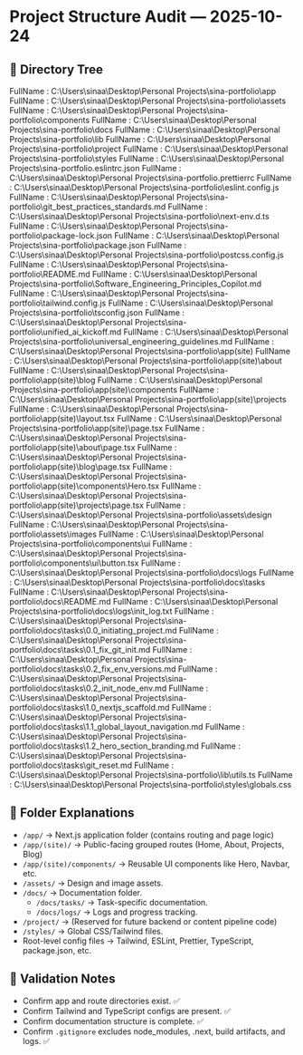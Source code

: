 # Project Structure Audit — 2025-10-24

## 📁 Directory Tree

FullName : C:\Users\sinaa\Desktop\Personal Projects\sina-portfolio\app
FullName : C:\Users\sinaa\Desktop\Personal Projects\sina-portfolio\assets
FullName : C:\Users\sinaa\Desktop\Personal Projects\sina-portfolio\components
FullName : C:\Users\sinaa\Desktop\Personal Projects\sina-portfolio\docs
FullName : C:\Users\sinaa\Desktop\Personal Projects\sina-portfolio\lib
FullName : C:\Users\sinaa\Desktop\Personal Projects\sina-portfolio\project
FullName : C:\Users\sinaa\Desktop\Personal Projects\sina-portfolio\styles
FullName : C:\Users\sinaa\Desktop\Personal Projects\sina-portfolio\.eslintrc.json
FullName : C:\Users\sinaa\Desktop\Personal Projects\sina-portfolio\.prettierrc
FullName : C:\Users\sinaa\Desktop\Personal Projects\sina-portfolio\eslint.config.js
FullName : C:\Users\sinaa\Desktop\Personal Projects\sina-portfolio\git_best_practices_standards.md
FullName : C:\Users\sinaa\Desktop\Personal Projects\sina-portfolio\next-env.d.ts
FullName : C:\Users\sinaa\Desktop\Personal Projects\sina-portfolio\package-lock.json
FullName : C:\Users\sinaa\Desktop\Personal Projects\sina-portfolio\package.json
FullName : C:\Users\sinaa\Desktop\Personal Projects\sina-portfolio\postcss.config.js
FullName : C:\Users\sinaa\Desktop\Personal Projects\sina-portfolio\README.md
FullName : C:\Users\sinaa\Desktop\Personal Projects\sina-portfolio\Software_Engineering_Principles_Copilot.md
FullName : C:\Users\sinaa\Desktop\Personal Projects\sina-portfolio\tailwind.config.js
FullName : C:\Users\sinaa\Desktop\Personal Projects\sina-portfolio\tsconfig.json
FullName : C:\Users\sinaa\Desktop\Personal Projects\sina-portfolio\unified_ai_kickoff.md
FullName : C:\Users\sinaa\Desktop\Personal Projects\sina-portfolio\universal_engineering_guidelines.md
FullName : C:\Users\sinaa\Desktop\Personal Projects\sina-portfolio\app\(site)
FullName : C:\Users\sinaa\Desktop\Personal Projects\sina-portfolio\app\(site)\about
FullName : C:\Users\sinaa\Desktop\Personal Projects\sina-portfolio\app\(site)\blog
FullName : C:\Users\sinaa\Desktop\Personal Projects\sina-portfolio\app\(site)\components
FullName : C:\Users\sinaa\Desktop\Personal Projects\sina-portfolio\app\(site)\projects
FullName : C:\Users\sinaa\Desktop\Personal Projects\sina-portfolio\app\(site)\layout.tsx
FullName : C:\Users\sinaa\Desktop\Personal Projects\sina-portfolio\app\(site)\page.tsx
FullName : C:\Users\sinaa\Desktop\Personal Projects\sina-portfolio\app\(site)\about\page.tsx
FullName : C:\Users\sinaa\Desktop\Personal Projects\sina-portfolio\app\(site)\blog\page.tsx
FullName : C:\Users\sinaa\Desktop\Personal Projects\sina-portfolio\app\(site)\components\Hero.tsx
FullName : C:\Users\sinaa\Desktop\Personal Projects\sina-portfolio\app\(site)\projects\page.tsx
FullName : C:\Users\sinaa\Desktop\Personal Projects\sina-portfolio\assets\design
FullName : C:\Users\sinaa\Desktop\Personal Projects\sina-portfolio\assets\images
FullName : C:\Users\sinaa\Desktop\Personal Projects\sina-portfolio\components\ui
FullName : C:\Users\sinaa\Desktop\Personal Projects\sina-portfolio\components\ui\button.tsx
FullName : C:\Users\sinaa\Desktop\Personal Projects\sina-portfolio\docs\logs
FullName : C:\Users\sinaa\Desktop\Personal Projects\sina-portfolio\docs\tasks
FullName : C:\Users\sinaa\Desktop\Personal Projects\sina-portfolio\docs\README.md
FullName : C:\Users\sinaa\Desktop\Personal Projects\sina-portfolio\docs\logs\init_log.txt
FullName : C:\Users\sinaa\Desktop\Personal Projects\sina-portfolio\docs\tasks\0.0_initiating_project.md
FullName : C:\Users\sinaa\Desktop\Personal Projects\sina-portfolio\docs\tasks\0.1_fix_git_init.md
FullName : C:\Users\sinaa\Desktop\Personal Projects\sina-portfolio\docs\tasks\0.2_fix_env_versions.md
FullName : C:\Users\sinaa\Desktop\Personal Projects\sina-portfolio\docs\tasks\0.2_init_node_env.md
FullName : C:\Users\sinaa\Desktop\Personal Projects\sina-portfolio\docs\tasks\1.0_nextjs_scaffold.md
FullName : C:\Users\sinaa\Desktop\Personal Projects\sina-portfolio\docs\tasks\1.1_global_layout_navigation.md
FullName : C:\Users\sinaa\Desktop\Personal Projects\sina-portfolio\docs\tasks\1.2_hero_section_branding.md
FullName : C:\Users\sinaa\Desktop\Personal Projects\sina-portfolio\docs\tasks\git_reset.md
FullName : C:\Users\sinaa\Desktop\Personal Projects\sina-portfolio\lib\utils.ts
FullName : C:\Users\sinaa\Desktop\Personal Projects\sina-portfolio\styles\globals.css

## 📘 Folder Explanations

- `/app/` → Next.js application folder (contains routing and page logic)
- `/app/(site)/` → Public-facing grouped routes (Home, About, Projects, Blog)
- `/app/(site)/components/` → Reusable UI components like Hero, Navbar, etc.
- `/assets/` → Design and image assets.
- `/docs/` → Documentation folder.
  - `/docs/tasks/` → Task-specific documentation.
  - `/docs/logs/` → Logs and progress tracking.
- `/project/` → (Reserved for future backend or content pipeline code)
- `/styles/` → Global CSS/Tailwind files.
- Root-level config files → Tailwind, ESLint, Prettier, TypeScript, package.json, etc.

## 🧩 Validation Notes

- Confirm app and route directories exist. ✅
- Confirm Tailwind and TypeScript configs are present. ✅
- Confirm documentation structure is complete. ✅
- Confirm `.gitignore` excludes node_modules, .next, build artifacts, and logs. ✅
